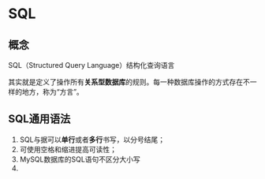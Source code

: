 # SQL

## 概念

SQL（Structured Query Language）结构化查询语言

其实就是定义了操作所有**关系型数据库**的规则。每一种数据库操作的方式存在不一样的地方，称为“方言”。

## SQL通用语法

1. SQL与据可以**单行**或者**多行**书写，以分号结尾；
2. 可使用空格和缩进提高可读性；
3. MySQL数据库的SQL语句不区分大小写
4. 


